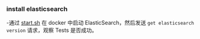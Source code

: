 ### install elasticsearch

-通过 [start.sh](../start.sh) 在 docker 中启动 ElasticSearch，然后发送 `get elasticsearch version` 请求，观察 Tests  是否成功。
